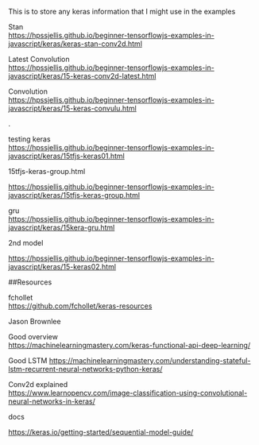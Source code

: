 This is to store any keras information that I might use in the examples

Stan  
https://hpssjellis.github.io/beginner-tensorflowjs-examples-in-javascript/keras/keras-stan-conv2d.html

Latest Convolution  
https://hpssjellis.github.io/beginner-tensorflowjs-examples-in-javascript/keras/15-keras-conv2d-latest.html


Convolution   
https://hpssjellis.github.io/beginner-tensorflowjs-examples-in-javascript/keras/15-keras-convulu.html




.






testing keras  
https://hpssjellis.github.io/beginner-tensorflowjs-examples-in-javascript/keras/15tfjs-keras01.html



15tfjs-keras-group.html  

https://hpssjellis.github.io/beginner-tensorflowjs-examples-in-javascript/keras/15tfjs-keras-group.html 


gru  
https://hpssjellis.github.io/beginner-tensorflowjs-examples-in-javascript/keras/15kera-gru.html


2nd model  

https://hpssjellis.github.io/beginner-tensorflowjs-examples-in-javascript/keras/15-keras02.html







##Resources



fchollet   
https://github.com/fchollet/keras-resources

Jason Brownlee  

Good overview  
https://machinelearningmastery.com/keras-functional-api-deep-learning/

Good LSTM
https://machinelearningmastery.com/understanding-stateful-lstm-recurrent-neural-networks-python-keras/

Conv2d explained  
https://www.learnopencv.com/image-classification-using-convolutional-neural-networks-in-keras/

docs

https://keras.io/getting-started/sequential-model-guide/




